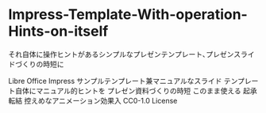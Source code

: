 # Impress-Template-With-operation-Hints-on-itself
それ自体に操作ヒントがあるシンプルなプレゼンテンプレート､プレゼンスライドづくりの時短に

Libre Office Impress サンプルテンプレート兼マニュアルなスライド
テンプレート自体にマニュアル的ヒントを
プレゼン資料づくりの時短
このまま使える
起承転結
控えめなアニメーション効果入
CC0-1.0 License

